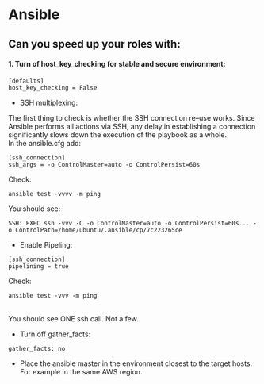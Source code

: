 # Ansible

## Can you speed up your roles with:


#### 1. Turn of host_key_checking for stable and secure environment:
```
[defaults]
host_key_checking = False
```


- SSH multiplexing:

The first thing to check is whether the SSH connection re–use works. Since Ansible performs all actions via SSH, any delay in establishing a connection significantly slows down the execution of the playbook as a whole.
<br>In the ansible.cfg add:
```
[ssh_connection]
ssh_args = -o ControlMaster=auto -o ControlPersist=60s
```
Check: 
```
ansible test -vvvv -m ping
``` 
You should see: 
```
SSH: EXEC ssh -vvv -C -o ControlMaster=auto -o ControlPersist=60s... -o ControlPath=/home/ubuntu/.ansible/cp/7c223265ce
```


- Enable Pipeling:
```
[ssh_connection]
pipelining = true
```
Check: 
```
ansible test -vvv -m ping
``` 
<br>You should see ONE ssh call. Not a few.


- Turn off gather_facts:
```
gather_facts: no
```


- Place the ansible master in the environment closest to the target hosts. For example in the same AWS region.
